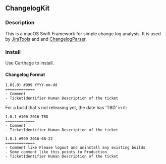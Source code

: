 ## ChangelogKit

### Description

This is a macOS Swift Framework for simple change log analysis. It is used by [JiraTools](https://github.com/lottadot/jiratools) and and [ChangelogParser](https://github.com/lottadot/ChangelogParser).

### Install

Use Carthage to install.

#### Changelog Format

```
1.0{.0} #999 YYYY-mm-dd
=============
- Comment
- TicketIdentifier Human Description of the ticket
```

For a build that's not releasing yet, the date has 'TBD' in it:

```
1.0.1 #100 2016-TBD
=============
- Comment
- TicketIdentifier Human Description of the ticket

1.0.1 #999 2016-08-22
=============
- Comment like Please logout and uninstall any existing builds
- Some comment like this points to Production
- TicketIdentifier Human Description of the ticket
```


